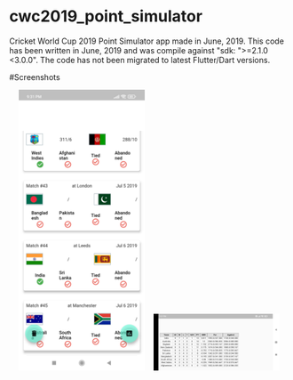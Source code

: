 # cwc2019_point_simulator

Cricket World Cup 2019 Point Simulator app made in June, 2019. This code has been written in June, 2019 and was compile against "sdk: ">=2.1.0 <3.0.0".
The code has not been migrated to latest Flutter/Dart versions.

#Screenshots
<div align="center">
        <img width="45%" src="Screenshot_2022-11-12-21-31-00-999_dev.kalan.cwc2019pointcalculator.jpg" alt="Match Simulator" title="Match Simulator"></img>
        <img height="0" width="8px">
        <img width="45%" src="Screenshot_2022-11-12-21-31-52-550_dev.kalan.cwc2019pointcalculator.jpg" alt="Table" title="Table"></img>
</div>
